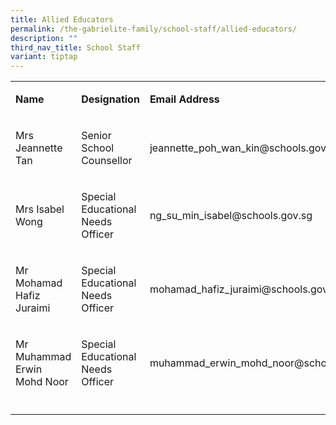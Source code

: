 ```yaml
---
title: Allied Educators
permalink: /the-gabrielite-family/school-staff/allied-educators/
description: ""
third_nav_title: School Staff
variant: tiptap
---
```

<table style="minWidth: 75px">
<colgroup>
<col>
<col>
<col>
</colgroup>
<tbody>
<tr>
<td rowspan="1" colspan="1">
<p><strong>Name</strong>
</p>
</td>
<td rowspan="1" colspan="1">
<p><strong>Designation</strong>
</p>
</td>
<td rowspan="1" colspan="1">
<p><strong>Email Address</strong>
</p>
</td>
</tr>
<tr>
<td rowspan="1" colspan="1">
<p>Mrs Jeannette Tan</p>
</td>
<td rowspan="1" colspan="1">
<p>Senior School Counsellor</p>
</td>
<td rowspan="1" colspan="1">
<p>jeannette_poh_wan_kin@schools.gov.sg</p>
</td>
</tr>
<tr>
<td rowspan="1" colspan="1">
<p>Mrs Isabel Wong</p>
</td>
<td rowspan="1" colspan="1">
<p>Special Educational Needs Officer</p>
</td>
<td rowspan="1" colspan="1">
<p>ng_su_min_isabel@schools.gov.sg</p>
</td>
</tr>
<tr>
<td rowspan="1" colspan="1">
<p>Mr Mohamad Hafiz Juraimi</p>
</td>
<td rowspan="1" colspan="1">
<p>Special Educational Needs Officer</p>
</td>
<td rowspan="1" colspan="1">
<p>mohamad_hafiz_juraimi@schools.gov.sg</p>
</td>
</tr>
<tr>
<td rowspan="1" colspan="1">
<p>Mr Muhammad Erwin Mohd Noor</p>
</td>
<td rowspan="1" colspan="1">
<p>Special Educational Needs Officer</p>
</td>
<td rowspan="1" colspan="1">
<p>muhammad_erwin_mohd_noor@schools.gov.sg</p>
</td>
</tr>
<tr>
<td rowspan="1" colspan="1">
<p></p>
</td>
<td rowspan="1" colspan="1">
<p></p>
</td>
<td rowspan="1" colspan="1">
<p></p>
</td>
</tr>
</tbody>
</table>
<p></p>
